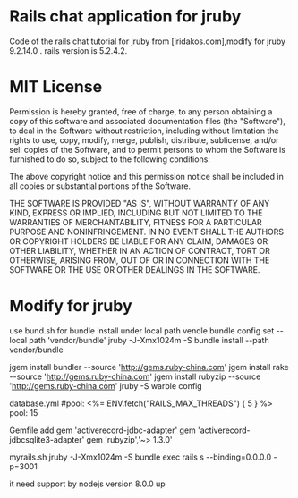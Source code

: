 # Rails chat application for jruby
Code of the rails chat tutorial for jruby from [iridakos.com],modify for jruby 9.2.14.0 .
rails version is 5.2.4.2.
# MIT License

Permission is hereby granted, free of charge, to any person obtaining a copy
of this software and associated documentation files (the "Software"), to deal
in the Software without restriction, including without limitation the rights
to use, copy, modify, merge, publish, distribute, sublicense, and/or sell
copies of the Software, and to permit persons to whom the Software is
furnished to do so, subject to the following conditions:

The above copyright notice and this permission notice shall be included in all
copies or substantial portions of the Software.

THE SOFTWARE IS PROVIDED "AS IS", WITHOUT WARRANTY OF ANY KIND, EXPRESS OR
IMPLIED, INCLUDING BUT NOT LIMITED TO THE WARRANTIES OF MERCHANTABILITY,
FITNESS FOR A PARTICULAR PURPOSE AND NONINFRINGEMENT. IN NO EVENT SHALL THE
AUTHORS OR COPYRIGHT HOLDERS BE LIABLE FOR ANY CLAIM, DAMAGES OR OTHER
LIABILITY, WHETHER IN AN ACTION OF CONTRACT, TORT OR OTHERWISE, ARISING FROM,
OUT OF OR IN CONNECTION WITH THE SOFTWARE OR THE USE OR OTHER DEALINGS IN THE
SOFTWARE.

# Modify for jruby
use bund.sh for bundle install under local path vendle 
  bundle config set --local path 'vendor/bundle'
  jruby -J-Xmx1024m -S  bundle  install --path vendor/bundle


jgem install bundler --source 'http://gems.ruby-china.com'
jgem install rake --source 'http://gems.ruby-china.com'
jgem install rubyzip --source 'http://gems.ruby-china.com'
jruby -S warble config

database.yml
	#pool: <%= ENV.fetch("RAILS_MAX_THREADS") { 5 } %>
	pool:  15

Gemfile add 
gem 'activerecord-jdbc-adapter'
gem 'activerecord-jdbcsqlite3-adapter'
gem 'rubyzip','~> 1.3.0'

myrails.sh
 jruby -J-Xmx1024m -S bundle exec rails s --binding=0.0.0.0 -p=3001

it need support by nodejs version 8.0.0 up

